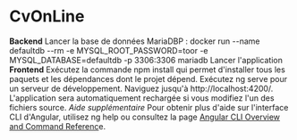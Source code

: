 # CvOnLine
**Backend**
Lancer la base de données MariaDBP :
docker run --name defaultdb --rm -e MYSQL_ROOT_PASSWORD=toor -e MYSQL_DATABASE=defaultdb -p 3306:3306 mariadb
Lancer l'application
**Frontend**
Exécutez la commande npm install qui permet d'installer tous les paquets et les dépendances dont le projet dépend.
Exécutez ng serve pour un serveur de développement. Naviguez jusqu'à http://localhost:4200/. L'application sera automatiquement rechargée si vous modifiez l'un des fichiers source.
*Aide supplémentaire*
Pour obtenir plus d'aide sur l'interface CLI d'Angular, utilisez ng help ou consultez la page [Angular CLI Overview and Command Referenc](https://angular.io/cli)e.

